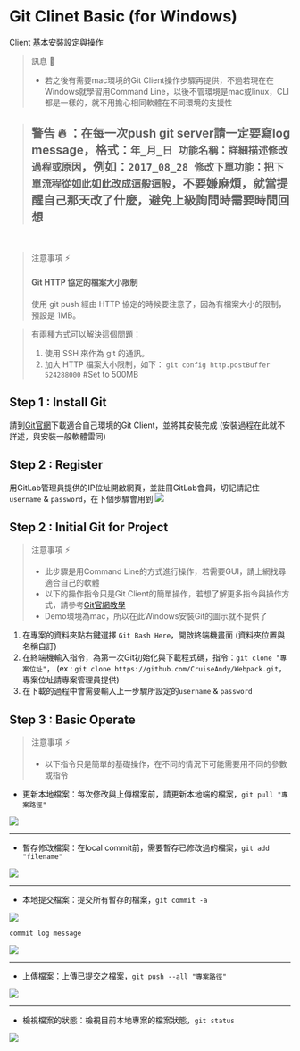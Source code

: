 # Git Clinet Basic (for Windows)
Client 基本安裝設定與操作

> 訊息 :mega:
> * 若之後有需要mac環境的Git Client操作步驟再提供，不過若現在在Windows就學習用Command Line，以後不管環境是mac或linux，CLI都是一樣的，就不用擔心相同軟體在不同環境的支援性

> ## 警告 :fire: ：在每一次push git server請一定要寫log message，格式：``年_月_日 功能名稱：詳細描述修改過程或原因``，例如：``2017_08_28 修改下單功能：把下單流程從如此如此改成這般這般``，不要嫌麻煩，就當提醒自己那天改了什麼，避免上級詢問時需要時間回想

</br>

> 注意事項 :zap:
> #### Git HTTP 協定的檔案大小限制
> 使用 git push 經由 HTTP 協定的時候要注意了，因為有檔案大小的限制，預設是 1MB。

> 有兩種方式可以解決這個問題：
> 1. 使用 SSH 來作為 git 的通訊。
> 2. 加大 HTTP 檔案大小限制，如下：
> ``git config http.postBuffer 524288000`` #Set to 500MB


## Step 1 : Install Git
請到[Git官網](https://git-scm.com/downloads)下載適合自己環境的Git Client，並將其安裝完成 (安裝過程在此就不詳述，與安裝一般軟體雷同)

## Step 2 : Register
用GitLab管理員提供的IP位址開啟網頁，並註冊GitLab會員，切記請記住``username`` & ``password``，在下個步驟會用到
![](img/gitbasic/gitbasic_1.png)

## Step 2 : Initial Git for Project

> 注意事項 :zap:
> * 此步驟是用Command Line的方式進行操作，若需要GUI，請上網找尋適合自己的軟體
> * 以下的操作指令只是Git Client的簡單操作，若想了解更多指令與操作方式，請參考[Git官網教學](https://git-scm.com/book/zh-tw/v1/%E9%96%8B%E5%A7%8B)
> * Demo環境為mac，所以在此Windows安裝Git的圖示就不提供了


1. 在專案的資料夾點右鍵選擇 ``Git Bash Here``，開啟終端機畫面 (資料夾位置與名稱自訂)
2. 在終端機輸入指令，為第一次Git初始化與下載程式碼，指令：``git clone "專案位址"``， (ex : ``git clone https://github.com/CruiseAndy/Webpack.git``，專案位址請專案管理員提供)
3. 在下載的過程中會需要輸入上一步驟所設定的``username`` & ``password``


## Step 3 : Basic Operate

> 注意事項 :zap:
> * 以下指令只是簡單的基礎操作，在不同的情況下可能需要用不同的參數或指令

* 更新本地檔案：每次修改與上傳檔案前，請更新本地端的檔案，``git pull "專案路徑"``

![](img/gitbasic/gitbasic_2.png)

---

* 暫存修改檔案：在local commit前，需要暫存已修改過的檔案，``git add "filename"``

![](img/gitbasic/gitbasic_4.png)

---

* 本地提交檔案：提交所有暫存的檔案，``git commit -a``

![](img/gitbasic/gitbasic_6.png)

``commit log message``

![](img/gitbasic/gitbasic_5.png)

---

* 上傳檔案：上傳已提交之檔案，``git push --all "專案路徑"``

![](img/gitbasic/gitbasic_7.png)

---

* 檢視檔案的狀態：檢視目前本地專案的檔案狀態，``git status``

![](img/gitbasic/gitbasic_3.png)

